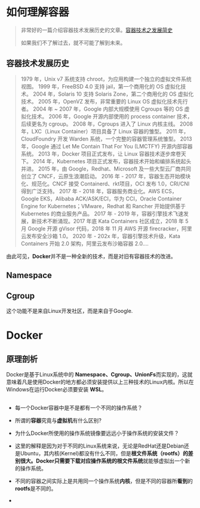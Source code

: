 #  如何理解容器

>  非常好的一篇介绍容器技术发展历史的文章。[容器技术之发展简史](https://blog.csdn.net/alitech2017/article/details/109114729)
>
> 如果我们不了解过去，就不可能了解到未来。

## 容器技术发展历史

> 1979 年，Unix v7 系统支持 chroot，为应用构建一个独立的虚拟文件系统视图。
> 1999 年，FreeBSD 4.0 支持 jail，第一个商用化的 OS 虚拟化技术。
> 2004 年，Solaris 10 支持 Solaris Zone，第二个商用化的 OS 虚拟化技术。
> 2005 年，OpenVZ 发布，非常重要的 Linux OS 虚拟化技术先行者。
> 2004 年 ~ 2007 年，Google 内部大规模使用 Cgroups 等的 OS 虚拟化技术。
> 2006 年，Google 开源内部使用的 process container 技术，后续更名为 cgroup。
> 2008 年，Cgroups 进入了 Linux 内核主线。
> 2008 年，LXC（Linux Container）项目具备了 Linux 容器的雏型。
> 2011 年，CloudFoundry 开发 Warden 系统，一个完整的容器管理系统雏型。
> 2013 年，Google 通过 Let Me Contain That For You (LMCTFY) 开源内部容器系统。
> 2013 年，Docker 项目正式发布，让 Linux 容器技术逐步席卷天下。
> 2014 年，Kubernetes 项目正式发布，容器技术开始和编排系统起头并进。
> 2015 年，由 Google，Redhat、Microsoft 及一些大型云厂商共同创立了 CNCF，云原生浪潮启动。
> 2016 年 - 2017 年，容器生态开始模块化、规范化。CNCF 接受 Containerd、rkt项目，OCI 发布 1.0，CRI/CNI 得到广泛支持。
> 2017 年 - 2018 年，容器服务商业化。AWS ECS，Google EKS，Alibaba ACK/ASK/ECI，华为 CCI，Oracle Container Engine for Kubernetes；VMware，Redhat 和 Rancher 开始提供基于 Kubernetes 的商业服务产品。
> 2017 年 - 2019 年，容器引擎技术飞速发展，新技术不断涌现。2017 年底 Kata Containers 社区成立，2018 年 5 月 Google 开源 gVisor 代码，2018 年 11 月 AWS 开源 firecracker，阿里云发布安全沙箱 1.0。
> 2020 年 - 202x 年，容器引擎技术升级，Kata Containers 开始 2.0 架构，阿里云发布沙箱容器 2.0....

由此可见，**Docker**并不是一种全新的技术，而是对旧有容器技术的改进。

## Namespace

##  Cgroup

这个功能不是来自Linux开发社区，而是来自于Google.











# Docker

## 原理剖析

Docker是基于Linux系统中的 **Namespace、Cgroup、UnionFs**而实现的，这就意味着凡是使用Docker的地方都必须安装提供以上三种技术的Linux内核。所以在Windows在运行Docker必须要安装 **WSL**。



## 





+ 每一个Docker容器中是不是都有一个不同的操作系统？
+ 所谓的**容器**究竟与**虚拟机**有什么区别?
+ 为什么Docker所使用的操作系统镜像要远远小于操作系统的安装文件？











+ 这里的解释是因为对于不同的Linux系统来说，无论是RedHat还是Debian还是Ubuntu，其内核(Kernel)都没有什么不同，但是**根文件系统（rootfs）**的差别很大。Docker只需要下载对应操作系统的**根文件系统**就能够虚拟出一个新的操作系统。
+ 不同的容器之间实际上是共用同一个操作系统**内核**，但是不同的容器所**看到**的 **rootfs**是不同的。
+  











